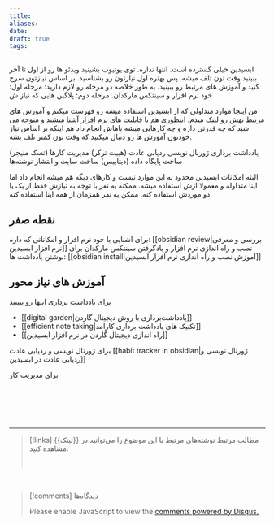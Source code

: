 ```yaml
---
title: 
aliases: 
date: 
draft: true
tags:
---
```


ابسیدین خیلی گسترده است. انتها نداره. توی یوتیوب بشینید ویدئو ها رو از اول تا آخر ببینید وقت تون تلف میشه. پس بهتره اول نیازتون رو بشناسید. بر اساس نیازتون سرچ کنید و آموزش های مرتبط رو ببینید. 
به طور خلاصه دو مرحله رو لازم دارید:
مرحله اول: خود نرم افزار و سینتکس مارکدان.
مرحله دوم: پلاگین هایی که نیاز ش

من اینجا موارد متداولی که از ابسیدین استفاده میشه رو فهرست میکنم و آموزش های مرتبط بهش رو لینک میدم. اینطوری هم با قابلیت های نرم افزار آشنا میشید و متوجه می شید که چه قدرتی داره و چه کارهایی میشه باهاش انجام داد هم اینکه بر اساس نیاز خودتون آموزش ها رو دنبال میکنید که وقت تون کمتر تلف بشه.

یادداشت برداری
ژورنال نویسی
ردیابی عادت (هبیت ترکر)
مدیریت کارها (تسک منیجر)
ساخت پایگاه داده (دیتابیس)
ساخت سایت و انتشار نوشته‌ها


البته امکانات ابسیدین محدود به این موارد نیست و کارهای دیگه هم میشه انجام داد اما اینا متداوله و معمولا ازش استفاده میشه. ممکنه یه نفر با توجه به نیازش فقط از یک یا دو موردش استفاده کنه. ممکن یه نفر همزمان از همه اینا استفاده کنه.

## نقطه صفر
برای آشنایی با خود نرم افزار و امکاناتی که داره: [[obsidian review|بررسی و معرفی نرم افزار ابسیدین]]
نصب و راه اندازی نرم افزار و یادگرفتن سینتکس مارکدان برای نوشتن یادداشت ها: [[obsidian install|آموزش نصب و راه اندازی نرم افزار ابسیدین]]

## آموزش های نیاز محور

برای یادداشت برداری اینها رو ببینید
- [[digital garden|یادداشت‌برداری با روش دیجیتال گاردن]]
- [[efficient note taking|تکنیک های یادداشت برداری کارآمد]]
- [[راه اندازی دیجیتال گاردن در نرم افزار ابسیدین]]

برای ژورنال نویسی و ردیابی عادت
[[habit tracker in obsidian|ژورنال نویسی و ردیابی عادت در ابسیدین]]

برای مدیریت کار





<br/><br/><br/><br/>

---

> [!links] مطالب مرتبط
> نوشته‌های مرتبط با این موضوع را می‌توانید در {{لینک}} مشاهده کنید.
> 
> <br/>

<br/>

> [!comments] دیدگاه‌ها
> <div id="disqus_thread"></div>
> <script> (function() { 	var d = document, s = d.createElement('script'); s.src = 'https://ifardmim.disqus.com/embed.js'; s.setAttribute('data-timestamp', +new Date()); (d.head || d.body).appendChild(s); })(); </script>
> <noscript>Please enable JavaScript to view the <a href="https://disqus.com/?ref_noscript">comments powered by Disqus.</a></noscript>
